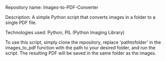 Repository name: Images-to-PDF-Converter

Description: A simple Python script that converts images in a folder to a single PDF file.

Technologies used: Python, PIL (Python Imaging Library)

To use this script, simply clone the repository, replace 'pathtofolder' in the images_to_pdf function with the path to your desired folder, and run the script. The resulting PDF will be saved in the same folder as the images.

